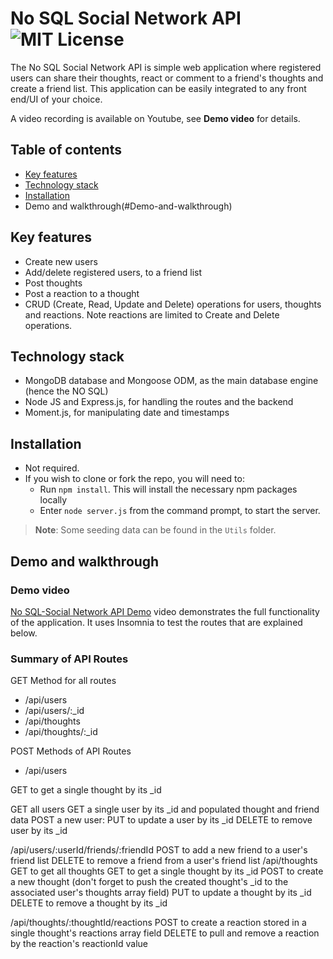 # No SQL Social Network API ![MIT License](https://camo.githubusercontent.com/302a0a2a90397c2fc68f3838a6c9b9cebec684d041d250065a05bebab1412cd7/68747470733a2f2f696d672e736869656c64732e696f2f62616467652f4c6963656e73652d4d49542d726564)

The No SQL Social Network API is simple web application where registered users can share their thoughts, react or comment to a friend's thoughts and create a friend list. This application can be easily integrated to any front end/UI of your choice.

A video recording is available on Youtube, see **Demo video** for details.


## Table of contents
- [Key features](#key-features)
- [Technology stack](#Technology-stack)
- [Installation](#Installation)
- Demo and walkthrough(#Demo-and-walkthrough)

## Key features
- Create new users
- Add/delete registered users, to a friend list
- Post thoughts
- Post a reaction to a thought
- CRUD (Create, Read, Update and Delete) operations for users, thoughts and reactions. Note reactions are limited to Create and Delete operations.


## Technology stack
- MongoDB database and Mongoose ODM, as the main database engine (hence the NO SQL)
- Node JS and Express.js, for handling the routes and the backend
- Moment.js, for manipulating date and timestamps

## Installation
- Not required.
- If you wish to clone or fork the repo, you will need to:
  - Run `npm install`. This will install the necessary npm packages locally
  - Enter `node server.js` from the command prompt, to start the server.
> **Note**: Some seeding data can be found in the  `Utils` folder.

## Demo and walkthrough

### Demo video
[No SQL-Social Network API Demo](https://youtu.be/4Y3QaOwOD0Q) video demonstrates the full functionality of the application. It uses Insomnia to test the routes that are explained below.

### Summary of API Routes

GET Method for all routes
- /api/users
- /api/users/:_id
- /api/thoughts
- /api/thoughts/:_id

POST Methods of API Routes
- /api/users

GET to get a single thought by its _id

GET all users
GET a single user by its _id and populated thought and friend data
POST a new user:
PUT to update a user by its _id
DELETE to remove user by its _id


/api/users/:userId/friends/:friendId
POST to add a new friend to a user's friend list
DELETE to remove a friend from a user's friend list
/api/thoughts
GET to get all thoughts
GET to get a single thought by its _id
POST to create a new thought (don't forget to push the created thought's _id to the associated user's thoughts array field)
PUT to update a thought by its _id
DELETE to remove a thought by its _id


/api/thoughts/:thoughtId/reactions
POST to create a reaction stored in a single thought's reactions array field
DELETE to pull and remove a reaction by the reaction's reactionId value


